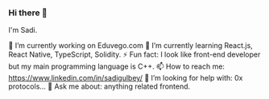 ### Hi there 👋

I'm Sadi.

🔭 I’m currently working on Eduvego.com
🌱 I’m currently learning React.js, React Native, TypeScript, Solidity.
⚡ Fun fact: I look like front-end developer but my main programming language is C++.
📫 How to reach me: https://www.linkedin.com/in/sadigulbey/
🤔 I’m looking for help with: 0x protocols...
💬 Ask me about: anything related frontend.
<!--
**sadigulbey/sadigulbey** is a ✨ _special_ ✨ repository because its `README.md` (this file) appears on your GitHub profile.

Here are some ideas to get you started:

- 🔭 I’m currently working on ...
- 🌱 I’m currently learning ...
- 👯 I’m looking to collaborate on ...
- 🤔 I’m looking for help with ...
- 💬 Ask me about ...
- 📫 How to reach me: ...
- 😄 Pronouns: ...
- ⚡ Fun fact: 
-->
